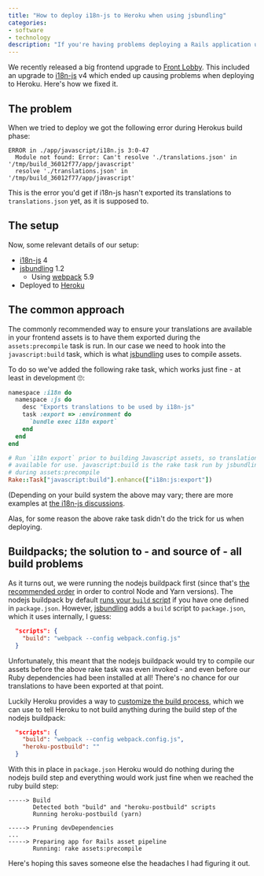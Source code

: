 ```yaml
---
title: "How to deploy i18n-js to Heroku when using jsbundling"
categories:
- software
- technology
description: "If you're having problems deploying a Rails application using esbuild, webpack and i18n-js to Heroku, this might be the solution."
---
```


We recently released a big frontend upgrade to [Front Lobby](https://www.frontlobby.dk). This included an upgrade to [i18n-js](https://github.com/fnando/i18n-js) v4 which ended up causing problems when deploying to Heroku. Here's how we fixed it.

<!--more-->

## The problem

When we tried to deploy we got the following error during Herokus build phase:

```
ERROR in ./app/javascript/i18n.js 3:0-47
  Module not found: Error: Can't resolve './translations.json' in '/tmp/build_36012f77/app/javascript'
  resolve './translations.json' in '/tmp/build_36012f77/app/javascript'
```

This is the error you'd get if i18n-js hasn't exported its translations to `translations.json` yet, as it is supposed to.

## The setup

Now, some relevant details of our setup:

* [i18n-js](https://github.com/fnando/i18n-js) 4
* [jsbundling](https://github.com/rails/jsbundling-rails) 1.2
  * Using [webpack](https://webpack.js.org/) 5.9
* Deployed to [Heroku](https://dashboard.heroku.com/)

## The common approach

The commonly recommended way to ensure your translations are available in your frontend assets is to have them exported during the `assets:precompile` task is run. In our case we need to hook into the `javascript:build` task, which is what [jsbundling](https://github.com/rails/jsbundling-rails) uses to compile assets.

To do so we've added the following rake task, which works just fine - at least in development 🙄:

```ruby
namespace :i18n do
  namespace :js do
    desc "Exports translations to be used by i18n-js"
    task :export => :environment do
      `bundle exec i18n export`
    end
  end
end

# Run `i18n export` prior to building Javascript assets, so translations are
# available for use. javascript:build is the rake task run by jsbundling
# during assets:precompile
Rake::Task["javascript:build"].enhance(["i18n:js:export"])
```

(Depending on your build system the above may vary; there are more examples at [the i18n-js discussions](https://github.com/fnando/i18n-js/discussions/710).

Alas, for some reason the above rake task didn't do the trick for us when deploying.

## Buildpacks; the solution to - and source of - all build problems

As it turns out, we were running the nodejs buildpack first (since that's [the recommended order](https://devcenter.heroku.com/articles/ruby-support#node-js-support) in order to control Node and Yarn versions). The nodejs buildpack by default [runs your `build` script](https://devcenter.heroku.com/articles/nodejs-support#customizing-the-build-process) if you have one defined in `package.json`. However, [jsbundling](https://github.com/rails/jsbundling-rails) adds a `build` script to `package.json`, which it uses internally, I guess:

```json
  "scripts": {
    "build": "webpack --config webpack.config.js"
  }
```

Unfortunately, this meant that the nodejs buildpack would try to compile our assets before the above rake task was even invoked - and even before our Ruby dependencies had been installed at all! There's no chance for our translations to have been exported at that point.

Luckily Heroku provides a way to [customize the build process](https://devcenter.heroku.com/articles/nodejs-support#customizing-the-build-process), which we can use to tell Heroku to not build anything during the build step of the nodejs buildpack:

```json
  "scripts": {
    "build": "webpack --config webpack.config.js",
    "heroku-postbuild": ""
  }
```

With this in place in `package.json` Heroku would do nothing during the nodejs build step and everything would work just fine when we reached the ruby build step:

```
-----> Build
       Detected both "build" and "heroku-postbuild" scripts
       Running heroku-postbuild (yarn)

-----> Pruning devDependencies
...
-----> Preparing app for Rails asset pipeline
       Running: rake assets:precompile
```

Here's hoping this saves someone else the headaches I had figuring it out.
